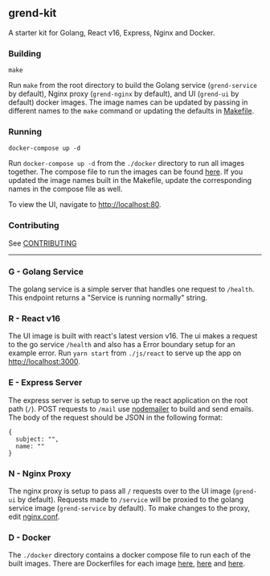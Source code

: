 ## grend-kit

A starter kit for Golang, React v16, Express, Nginx and Docker.

### Building

```
make
```

Run `make` from the root directory to build the Golang service (`grend-service` by default), Nginx proxy (`grend-nginx` by default), and UI (`grend-ui` by default) docker images. The image names can be updated by passing in different names to the `make` command or updating the defaults in [Makefile](./Makefile). 

### Running

```
docker-compose up -d
```

Run `docker-compose up -d` from the `./docker` directory to run all images together. The compose file to run the images can be found [here](./docker/docker-compose.yml). If you updated the image names built in the Makefile, update the corresponding names in the compose file as well.

To view the UI, navigate to [http://localhost:80](http://localhost:80).

### Contributing

See [CONTRIBUTING](./CONTRIBUTING.md)

---

### G - Golang Service

The golang service is a simple server that handles one request to `/health`. This endpoint returns a "Service is running normally" string.

### R - React v16

The UI image is built with react's latest version v16. The ui makes a request to the go service `/health` and also has a Error boundary setup for an example error. Run `yarn start` from `./js/react` to serve up the app on [http://localhost:3000](http://localhost:3000).

### E - Express Server

The express server is setup to serve up the react application on the root path (`/`). POST requests to `/mail` use [nodemailer](https://github.com/nodemailer/nodemailer) to build and send emails. The body of the request should be JSON in the following format:

```
{
  subject: "", 
  name: ""
}
```

### N - Nginx Proxy

The nginx proxy is setup to pass all `/` requests over to the UI image (`grend-ui` by default). Requests made to `/service` will be proxied to the golang service image (`grend-service` by default). To make changes to the proxy, edit [nginx.conf](./nginx/nginx.conf).

### D - Docker

The `./docker` directory contains a docker compose file to run each of the built images. There are Dockerfiles for each image [here](go/Dockerfile), [here](js/Dockerfile) and [here](nginx/Dockerfile).